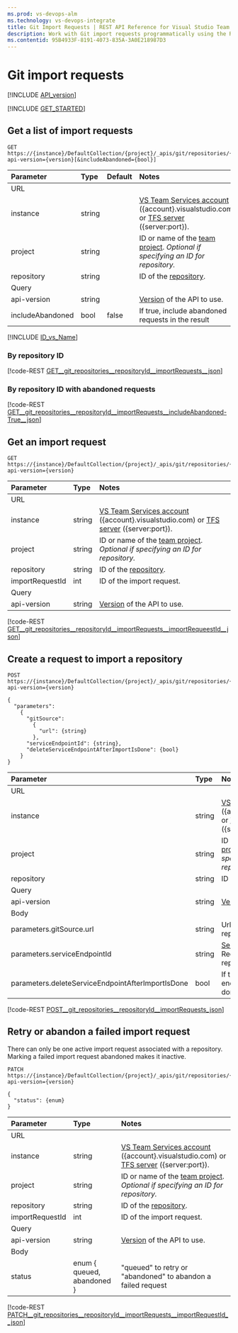 ```yaml
---
ms.prod: vs-devops-alm
ms.technology: vs-devops-integrate
title: Git Import Requests | REST API Reference for Visual Studio Team Services and Team Foundation Server
description: Work with Git import requests programmatically using the REST APIs for Visual Studio Team Services and Team Foundation Server.
ms.contentid: 95B4933F-8191-4073-835A-3A0E218987D3
---
```


# Git import requests
[!INCLUDE [API_version](../_data/version3-preview.md)]

[!INCLUDE [GET_STARTED](../_data/get-started.md)]

## Get a list of import requests

```no-highlight
GET https://{instance}/DefaultCollection/{project}/_apis/git/repositories/{repository}/importRequests?api-version={version}[&includeAbandoned={bool}]
```

| Parameter         | Type    | Default | Notes
|:------------------|:--------|:--------|:----------------------------------------------------------------------------------------------------------------------------
| URL
| instance          | string  |         | [VS Team Services account](/integrate/get-started/rest/basics.md#vs-team-services) ({account}.visualstudio.com) or [TFS server](/integrate/get-started/rest/basics.md#tfs) ({server:port}).
| project           | string  |         | ID or name of the [team project](../tfs/projects.md). *Optional if specifying an ID for repository.*
| repository        | string  |         | ID of the [repository](./repositories.md).
| Query
| api-version       | string  |         | [Version](../../get-started/rest/basics.md#versions) of the API to use.
| includeAbandoned  | bool    |  false  | If true, include abandoned requests in the result

[!INCLUDE [ID_vs_Name](_data/id_or_name.md)]

### By repository ID
[!code-REST [GET__git_repositories__repositoryId__importRequests__json](./_data/importRequests/GET__git_repositories__repositoryId__importRequests.json)]

### By repository ID with abandoned requests
[!code-REST [GET__git_repositories__repositoryId__importRequests__includeAbandoned-True__json](./_data/importRequests/GET__git_repositories__repositoryId__importRequests_includeAbandoned-True.json)]

## Get an import request

```no-highlight
GET https://{instance}/DefaultCollection/{project}/_apis/git/repositories/{repository}/importRequests/{importRequestId}?api-version={version}
```

| Parameter         | Type    | Notes
|:------------------|:--------|:----------------------------------------------------------------------------------------------------------------------------
| URL
| instance          | string  | [VS Team Services account](/integrate/get-started/rest/basics.md#vs-team-services) ({account}.visualstudio.com) or [TFS server](/integrate/get-started/rest/basics.md#tfs) ({server:port}).
| project           | string  | ID or name of the [team project](../tfs/projects.md). *Optional if specifying an ID for repository.*
| repository        | string  | ID of the [repository](./repositories.md).
| importRequestId   | int     | ID of the import request.
| Query
| api-version       | string  | [Version](../../get-started/rest/basics.md#versions) of the API to use.

[!code-REST [GET__git_repositories__repositoryId__importRequests__importRequeestId__json](./_data/importRequests/GET__git_repositories__repositoryId__importRequests__importRequestId_.json)]

## Create a request to import a repository

```no-highlight
POST https://{instance}/DefaultCollection/{project}/_apis/git/repositories/{repository}/importRequests?api-version={version}
```
```
{
  "parameters":
    {
      "gitSource":
        {
          "url": {string}
        },
      "serviceEndpointId": {string},
      "deleteServiceEndpointAfterImportIsDone": {bool}
    }
}
```

| Parameter                                          | Type     | Notes
|:---------------------------------------------------|:---------|:----------------------------------------------------------------------------------------------------------------------------
| URL
| instance                                           | string   | [VS Team Services account](/integrate/get-started/rest/basics.md#vs-team-services) ({account}.visualstudio.com) or [TFS server](/integrate/get-started/rest/basics.md#tfs) ({server:port}).
| project                                            | string   | ID or name of the [team project](../tfs/projects.md). *Optional if specifying an ID for repository.*
| repository                                         | string   | ID of the [repository](./repositories.md).
| Query
| api-version                                        | string   | [Version](../../get-started/rest/basics.md#versions) of the API to use.
| Body
| parameters.gitSource.url                           | string   | Url of the source Git repository to import from
| parameters.serviceEndpointId                       | string   | [Service Endpoint](../endpoints/overview.md) ID. Required if source repository is private.
| parameters.deleteServiceEndpointAfterImportIsDone  | bool     | If true, delete service endpoint after import is done.

[!code-REST [POST__git_repositories__repositoryId__importRequests_json](./_data/importRequests/POST__git_repositories__repositoryId__importRequests.json)]

## Retry or abandon a failed import request

There can only be one active import request associated with a repository. Marking a failed import request abandoned makes it inactive.

```no-highlight
PATCH https://{instance}/DefaultCollection/{project}/_apis/git/repositories/{repository}/importRequests/{importRequestId}?api-version={version}
```
```
{
  "status": {enum}
}
```

| Parameter            | Type                       | Notes
|:---------------------|:---------------------------|:----------------------------------------------------------------------------------------------------------------------------
| URL
| instance             | string                     | [VS Team Services account](/integrate/get-started/rest/basics.md#vs-team-services) ({account}.visualstudio.com) or [TFS server](/integrate/get-started/rest/basics.md#tfs) ({server:port}).
| project              | string                     | ID or name of the [team project](../tfs/projects.md). *Optional if specifying an ID for repository.*
| repository           | string                     | ID of the [repository](./repositories.md).
| importRequestId      | int                        | ID of the import request.
| Query
| api-version          | string                     | [Version](../../get-started/rest/basics.md#versions) of the API to use.
| Body
| status               | enum { queued, abandoned } | "queued" to retry or "abandoned" to abandon a failed request

[!code-REST [PATCH__git_repositories__repositoryId__importRequests__importRequestId__json](./_data/importRequests/PATCH__git_repositories__repositoryId__importRequests__importRequestId_.json)]
